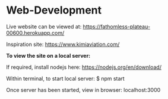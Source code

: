 # Web-Development

Live website can be viewed at:
https://fathomless-plateau-00600.herokuapp.com/

Inspiration site:
https://www.kimiaviation.com/

**To view the site on a local server:**

If required, install nodejs here:  https://nodejs.org/en/download/

Within terminal, to start local server:
$ npm start

Once server has been started, view in browser:
localhost:3000
